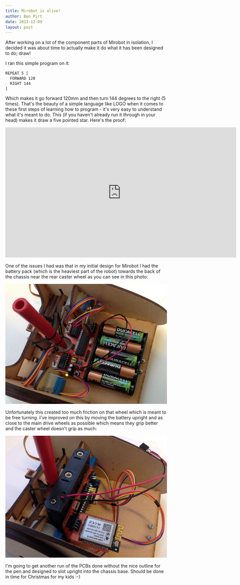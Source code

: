 ```yaml
---
title: Mirobot is alive!
author: Ben Pirt
date: 2013-12-09
layout: post
---
```


After working on a lot of the component parts of Mirobot in isolation, I decided it was about time to actually make it do what it has been designed to do; draw!

I ran this simple program on it:
<pre><code>REPEAT 5 [
  FORWARD 120
  RIGHT 144
]
</code></pre>
Which makes it go forward 120mm and then turn 144 degrees to the right (5 times). That's the beauty of a simple language like LOGO when it comes to these first steps of learning how to program - it's very easy to understand what it's meant to do. This (if you haven't already run it through in your head) makes it draw a five pointed star. Here's the proof:

<iframe width="720" height="405" src="http://www.youtube.com/embed/fvvo351CHts" frameborder="0" allowfullscreen></iframe>

One of the issues I had was that in my initial design for Mirobot I had the battery pack (which is the heaviest part of the robot) towards the back of the chassis near the rear caster wheel as you can see in this photo:

![Initial Layout](/assets/blog/mirobot-is-alive/initial_layout.jpg "The initial layout")

Unfortunately this created too much friction on that wheel which is meant to be free turning. I've improved on this by moving the battery upright and as close to the main drive wheels as possible which means they grip better and the caster wheel doesn't grip as much:

![Improved Layout](/assets/blog/mirobot-is-alive/improved_layout.jpg "The improved layout")

I'm going to get another run of the PCBs done without the nice outline for the pen and designed to slot upright into the chassis base. Should be done in time for Christmas for my kids :-)
